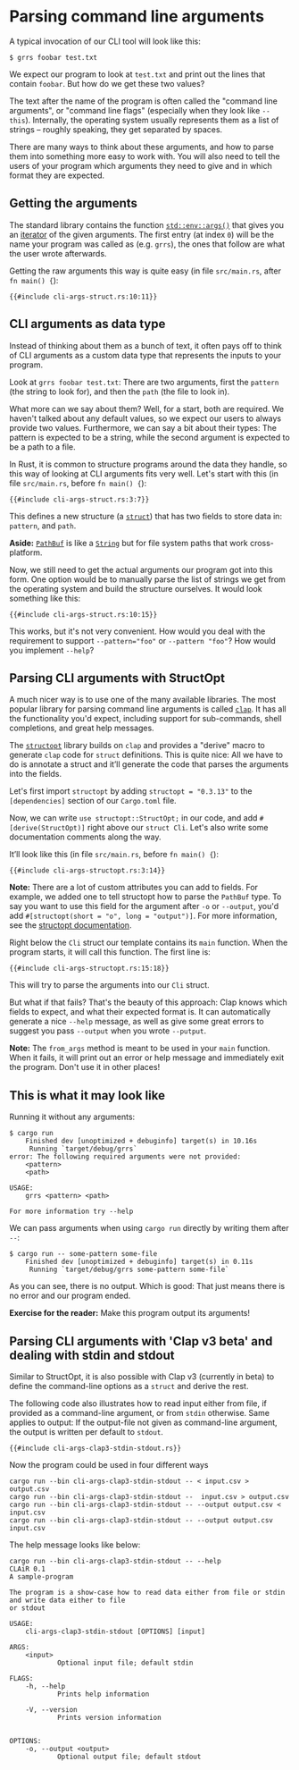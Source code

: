 # Parsing command line arguments

A typical invocation of our CLI tool will look like this:

```console
$ grrs foobar test.txt
```

We expect our program to look at `test.txt`
and print out the lines that contain `foobar`.
But how do we get these two values?

The text after the name of the program is often called
the "command line arguments",
or "command line flags"
(especially when they look like `--this`).
Internally, the operating system usually represents them
as a list of strings –
roughly speaking, they get separated by spaces.

There are many ways to think about these arguments,
and how to parse them
into something more easy to work with.
You will also need to tell the users of your program
which arguments they need to give
and in which format they are expected.

## Getting the arguments

The standard library contains the function
[`std::env::args()`] that gives you an [iterator] of the given arguments.
The first entry (at index `0`) will be the name your program was called as (e.g. `grrs`),
the ones that follow are what the user wrote afterwards.

[`std::env::args()`]: https://doc.rust-lang.org/1.39.0/std/env/fn.args.html
[iterator]: https://doc.rust-lang.org/1.39.0/std/iter/index.html

Getting the raw arguments this way is quite easy (in file `src/main.rs`, after `fn main() {`):

```rust,ignore
{{#include cli-args-struct.rs:10:11}}
```

## CLI arguments as data type

Instead of thinking about them as a bunch of text,
it often pays off to think of CLI arguments as a custom data type
that represents the inputs to your program.

Look at `grrs foobar test.txt`:
There are two arguments,
first the `pattern` (the string to look for),
and then the `path` (the file to look in).

What more can we say about them?
Well, for a start, both are required.
We haven't talked about any default values,
so we expect our users to always provide two values.
Furthermore, we can say a bit about their types:
The pattern is expected to be a string,
while the second argument is expected to be a path to a file.

In Rust, it is common to structure programs around the data they handle, so this
way of looking at CLI arguments fits very well. Let's start with this (in file
`src/main.rs`, before `fn main() {`):

```rust,ignore
{{#include cli-args-struct.rs:3:7}}
```

This defines a new structure (a [`struct`])
that has two fields to store data in: `pattern`, and `path`.

[`struct`]: https://doc.rust-lang.org/1.39.0/book/ch05-00-structs.html

<aside>

**Aside:**
[`PathBuf`] is like a [`String`] but for file system paths that work cross-platform.

[`PathBuf`]: https://doc.rust-lang.org/1.39.0/std/path/struct.PathBuf.html
[`String`]: https://doc.rust-lang.org/1.39.0/std/string/struct.String.html

</aside>

Now, we still need to get the actual arguments our program got into this form.
One option would be to manually parse the list of strings we get from the operating system
and build the structure ourselves.
It would look something like this:

```rust,ignore
{{#include cli-args-struct.rs:10:15}}
```

This works, but it's not very convenient.
How would you deal with the requirement to support
`--pattern="foo"` or `--pattern "foo"`?
How would you implement `--help`?

## Parsing CLI arguments with StructOpt

A much nicer way is to use one of the many available libraries.
The most popular library for parsing command line arguments
is called [`clap`].
It has all the functionality you'd expect,
including support for sub-commands, shell completions, and great help messages.

The [`structopt`] library builds on `clap`
and provides a "derive" macro
to generate `clap` code for `struct` definitions.
This is quite nice:
All we have to do is annotate a struct
and it’ll generate the code that parses the arguments into the fields.

[`clap`]: https://clap.rs/
[`structopt`]: https://docs.rs/structopt

Let's first import `structopt` by adding
`structopt = "0.3.13"` to the `[dependencies]` section
of our `Cargo.toml` file.

Now, we can write `use structopt::StructOpt;` in our code,
and add `#[derive(StructOpt)]` right above our `struct Cli`.
Let's also write some documentation comments along the way.

It’ll look like this (in file `src/main.rs`, before `fn main() {`):

```rust,ignore
{{#include cli-args-structopt.rs:3:14}}
```

<aside class="node">

**Note:**
There are a lot of custom attributes you can add to fields.
For example,
we added one to tell structopt how to parse the `PathBuf` type.
To say you want to use this field for the argument after `-o` or `--output`,
you'd add `#[structopt(short = "o", long = "output")]`.
For more information,
see the [structopt documentation][`structopt`].

</aside>

Right below the `Cli` struct our template contains its `main` function.
When the program starts, it will call this function.
The first line is:

```rust,ignore
{{#include cli-args-structopt.rs:15:18}}
```

This will try to parse the arguments into our `Cli` struct.

But what if that fails?
That's the beauty of this approach:
Clap knows which fields to expect,
and what their expected format is.
It can automatically generate a nice `--help` message,
as well as give some great errors
to suggest you pass `--output` when you wrote `--putput`.

<aside class="note">

**Note:**
The `from_args` method is meant to be used in your `main` function.
When it fails,
it will print out an error or help message
and immediately exit the program.
Don't use it in other places!

</aside>

## This is what it may look like

Running it without any arguments:

```console
$ cargo run
    Finished dev [unoptimized + debuginfo] target(s) in 10.16s
     Running `target/debug/grrs`
error: The following required arguments were not provided:
    <pattern>
    <path>

USAGE:
    grrs <pattern> <path>

For more information try --help
```

We can pass arguments when using `cargo run` directly by writing them after  `--`:

```console
$ cargo run -- some-pattern some-file
    Finished dev [unoptimized + debuginfo] target(s) in 0.11s
     Running `target/debug/grrs some-pattern some-file`
```

As you can see,
there is no output.
Which is good:
That just means there is no error and our program ended.

<aside class="exercise">

**Exercise for the reader:**
Make this program output its arguments!

</aside>


## Parsing CLI arguments with 'Clap v3 beta' and dealing with stdin and stdout
Similar to StructOpt, it is also possible with Clap v3 (currently in beta) to
define the command-line options as a `struct` and derive the rest.

The following code also illustrates how to read input either from file, if
provided as a command-line argument, or from `stdin`  otherwise. Same applies
to output: If the output-file not given as command-line argument, the output is
written per default to `stdout`.

```rust,ignore
{{#include cli-args-clap3-stdin-stdout.rs}}
```

Now the program could be used in four different ways


```console
cargo run --bin cli-args-clap3-stdin-stdout -- < input.csv > output.csv
cargo run --bin cli-args-clap3-stdin-stdout --  input.csv > output.csv
cargo run --bin cli-args-clap3-stdin-stdout -- --output output.csv < input.csv  
cargo run --bin cli-args-clap3-stdin-stdout -- --output output.csv input.csv  
```

The help message looks like below:

```console
cargo run --bin cli-args-clap3-stdin-stdout -- --help
CLAiR 0.1
A sample-program

The program is a show-case how to read data either from file or stdin and write data either to file
or stdout

USAGE:
    cli-args-clap3-stdin-stdout [OPTIONS] [input]

ARGS:
    <input>
            Optional input file; default stdin

FLAGS:
    -h, --help
            Prints help information

    -V, --version
            Prints version information


OPTIONS:
    -o, --output <output>
            Optional output file; default stdout


```
